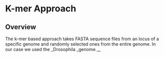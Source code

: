 # K-mer Approach

## Overview
The k-mer based approach takes FASTA sequence files from an locus of a specific genome and randomly selected ones from the entire genome. In our case we used the _Drosophila _genome __
